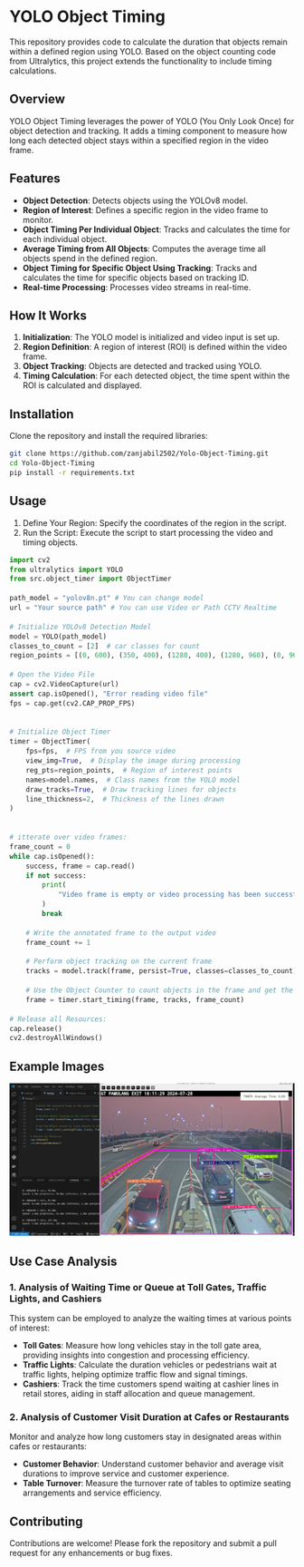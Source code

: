 # YOLO Object Timing

This repository provides code to calculate the duration that objects remain within a defined region using YOLO. Based on the object counting code from Ultralytics, this project extends the functionality to include timing calculations.

## Overview

YOLO Object Timing leverages the power of YOLO (You Only Look Once) for object detection and tracking. It adds a timing component to measure how long each detected object stays within a specified region in the video frame.

## Features

- **Object Detection**: Detects objects using the YOLOv8 model.
- **Region of Interest**: Defines a specific region in the video frame to monitor.
- **Object Timing Per Individual Object**: Tracks and calculates the time for each individual object.
- **Average Timing from All Objects**: Computes the average time all objects spend in the defined region.
- **Object Timing for Specific Object Using Tracking**: Tracks and calculates the time for specific objects based on tracking ID.
- **Real-time Processing**: Processes video streams in real-time.

## How It Works

1. **Initialization**: The YOLO model is initialized and video input is set up.
2. **Region Definition**: A region of interest (ROI) is defined within the video frame.
3. **Object Tracking**: Objects are detected and tracked using YOLO.
4. **Timing Calculation**: For each detected object, the time spent within the ROI is calculated and displayed.

## Installation

Clone the repository and install the required libraries:

```bash
git clone https://github.com/zanjabil2502/Yolo-Object-Timing.git
cd Yolo-Object-Timing
pip install -r requirements.txt
```

## Usage

1. Define Your Region: Specify the coordinates of the region in the script.
2. Run the Script: Execute the script to start processing the video and timing objects.

```python
import cv2
from ultralytics import YOLO
from src.object_timer import ObjectTimer

path_model = "yolov8n.pt" # You can change model
url = "Your source path" # You can use Video or Path CCTV Realtime

# Initialize YOLOv8 Detection Model
model = YOLO(path_model)
classes_to_count = [2]  # car classes for count
region_points = [(0, 600), (350, 400), (1280, 400), (1280, 960), (0, 960)]

# Open the Video File
cap = cv2.VideoCapture(url)
assert cap.isOpened(), "Error reading video file"
fps = cap.get(cv2.CAP_PROP_FPS)


# Initialize Object Timer
timer = ObjectTimer(
    fps=fps,  # FPS from you source video
    view_img=True,  # Display the image during processing
    reg_pts=region_points,  # Region of interest points
    names=model.names,  # Class names from the YOLO model
    draw_tracks=True,  # Draw tracking lines for objects
    line_thickness=2,  # Thickness of the lines drawn
)


# itterate over video frames:
frame_count = 0
while cap.isOpened():
    success, frame = cap.read()
    if not success:
        print(
            "Video frame is empty or video processing has been successfully completed."
        )
        break

    # Write the annotated frame to the output video
    frame_count += 1

    # Perform object tracking on the current frame
    tracks = model.track(frame, persist=True, classes=classes_to_count)

    # Use the Object Counter to count objects in the frame and get the annotated image
    frame = timer.start_timing(frame, tracks, frame_count)

# Release all Resources:
cap.release()
cv2.destroyAllWindows()
```

## Example Images

![example case](assets/image.png)

## Use Case Analysis

### 1. Analysis of Waiting Time or Queue at Toll Gates, Traffic Lights, and Cashiers

This system can be employed to analyze the waiting times at various points of interest:

- **Toll Gates**: Measure how long vehicles stay in the toll gate area, providing insights into congestion and processing efficiency.
- **Traffic Lights**: Calculate the duration vehicles or pedestrians wait at traffic lights, helping optimize traffic flow and signal timings.
- **Cashiers**: Track the time customers spend waiting at cashier lines in retail stores, aiding in staff allocation and queue management.

### 2. Analysis of Customer Visit Duration at Cafes or Restaurants

Monitor and analyze how long customers stay in designated areas within cafes or restaurants:

- **Customer Behavior**: Understand customer behavior and average visit durations to improve service and customer experience.
- **Table Turnover**: Measure the turnover rate of tables to optimize seating arrangements and service efficiency.


## Contributing
Contributions are welcome! Please fork the repository and submit a pull request for any enhancements or bug fixes.